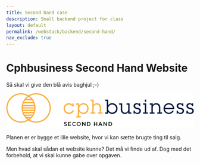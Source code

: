 ```yaml
---
title: Second hand case
description: Small backend project for class
layout: default
permalink: /webstack/backend/second-hand/
nav_exclude: true
---
```



# Cphbusiness Second Hand Website

Så skal vi give den blå avis baghjul ;-)

![Second Hand](./images/secondhand.png)

Planen er er bygge et lille website, hvor vi kan sætte brugte ting til salg.

Men hvad skal sådan et website kunne? Det må vi finde ud af. Dog med det forbehold, at vi skal kunne gabe over opgaven.
